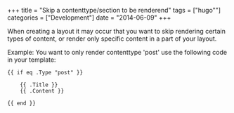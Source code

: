 +++
title 		= "Skip a contenttype/section to be renderend"
tags 		= ["hugo""]
categories	= ["Development"]
date		= "2014-06-09"
+++

When creating a layout it may occur that you want to skip rendering certain types of content, or render only specific content in a part of your layout.

Example:
You want to only render contenttype 'post'  use the following code in your template:

    {{ if eq .Type "post" }} 
    
        {{ .Title }}
        {{ .Content }}
    
    {{ end }}
